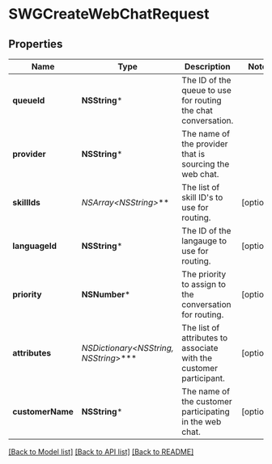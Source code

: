 # SWGCreateWebChatRequest

## Properties
Name | Type | Description | Notes
------------ | ------------- | ------------- | -------------
**queueId** | **NSString*** | The ID of the queue to use for routing the chat conversation. | 
**provider** | **NSString*** | The name of the provider that is sourcing the web chat. | 
**skillIds** | **NSArray&lt;NSString*&gt;*** | The list of skill ID&#39;s to use for routing. | [optional] 
**languageId** | **NSString*** | The ID of the langauge to use for routing. | [optional] 
**priority** | **NSNumber*** | The priority to assign to the conversation for routing. | [optional] 
**attributes** | **NSDictionary&lt;NSString*, NSString*&gt;*** | The list of attributes to associate with the customer participant. | [optional] 
**customerName** | **NSString*** | The name of the customer participating in the web chat. | [optional] 

[[Back to Model list]](../README.md#documentation-for-models) [[Back to API list]](../README.md#documentation-for-api-endpoints) [[Back to README]](../README.md)


